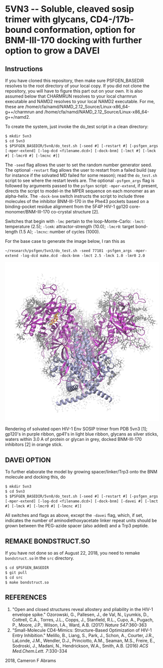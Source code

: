 # 5VN3 -- Soluble, cleaved sosip trimer with glycans, CD4-/17b-bound conformation, option for BNM-III-170 docking with further option to grow a DAVEI

## Instructions

If you have cloned this repository, then make sure PSFGEN_BASEDIR resolves to the root directory of your local copy.  If you did not
clone the repository, you will have to figure this part out on your own.  It is also assumed below that CHARMRUN resolves to your local charmrun executable and NAMD2 resolves to your local NAMD2 executable.  For me, these are /home/cfa/namd/NAMD_2.12_Source/Linux-x86_64-g++/charmrun and /home/cfa/namd/NAMD_2.12_Source/Linux-x86_64-g++/namd2.

To create the system, just invoke the do_test script in a clean directory:

```
$ mkdir 5vn3
$ cd 5vn3
$ $PSFGEN_BASEDIR/5vn8/do_test.sh [-seed #] [-restart #] [-psfgen_args [-mper-extend] [-log-dcd <filename.dcd>] [-dock-bnm] [-lmct #] [-lmck #] [-lmcr0 #] [-lmcnc #]]
```
The `-seed` flag allows the user to set the random number generator seed.  The optional `-restart` flag allows the user to restart from a failed build (say for instance if the solvated MD failed for some reason); read the `do_test.sh` script to see where the restart levels are.  The optional `-psfgen_args` flag is followed by arguments passed to the `psfgen` script:  `-mper-extend`, if present, directs the script to model-in the MPER sequence on each monomer as an alpha-helix.  The `-dock-bnm` switch instructs the script to include three molecules of the inhibitor BNM-III-170 in the Phe43 pockets based on a binding-pocket residue alignment from the 5F4P HIV-1 gp120 core-monomer/BNM-III-170 co-crystal structure [2]. 

Switches that begin with `-lmc` pertain to the loop-Monte-Carlo: `-lmct`: temperature (2.5); `-lcmk`: attractor-strength (10.0); `-lmcr0`: target bond-length (1.5 A); `-lmcnc`: number of cycles (1000).

For the base case to generate the image below, I ran this as 
```
~/research/psfgen/5vn3/do_test.sh -seed 77101 -psfgen_args -mper-extend -log-dcd make.dcd -dock-bnm -lmct 2.5 -lmck 1.0 -lmr0 2.0
```

![img](my_5vn3.png)

Rendering of solvated open HIV-1 Env SOSIP trimer from PDB 5vn3 [1]; gp120's in purple ribbon, gp41's in light blue ribbon, glycans as silver sticks, waters within 3.0 A of protein or glycan in grey, docked BNM-III-170 inhibitors [2] in orange stick.

## DAVEI OPTION

To further elaborate the model by growing spacer/linker/Trp3 onto the BNM molecule and docking this, do
```
$ mkdir 5vn3
$ cd 5vn3
$ $PSFGEN_BASEDIR/5vn8/do_test.sh [-seed #] [-restart #] [-psfgen_args [-mper-extend] [-log-dcd <filename.dcd>] [-dock-bnm] [-davei #] [-lmct #] [-lmck #] [-lmcr0 #] [-lmcnc #]]
```
All switches and flags as above, except the `-davei` flag, which, if set, indicates the number of aminodiethoxyacetate linker repeat units should be grown between the PEG-azide spacer (also added) and a Trp3 peptide.

## REMAKE BONDSTRUCT.SO

If you have not done so as of August 22, 2018, you need to remake `bondstruct.so` in the `src` directory.
```
$ cd $PSFGEN_BASEDIR
$ git pull
$ cd src
$ make bondstruct.so
```

## REFERENCES
1. "Open and closed structures reveal allostery and pliability in the HIV-1 envelope spike."
Ozorowski, G., Pallesen, J., de Val, N., Lyumkis, D., Cottrell, C.A., Torres, J.L., Copps, J., Stanfield, R.L., Cupo, A., Pugach, P., Moore, J.P., Wilson, I.A., Ward, A.B.
(2017) _Nature_ *547*:360-363
2. "Small-Molecule CD4-Mimics: Structure-Based Optimization of HIV-1 Entry Inhibition."
Melillo, B., Liang, S., Park, J., Schon, A., Courter, J.R., LaLonde, J.M., Wendler, D.J., Princiotto, A.M., Seaman, M.S., Freire, E., Sodroski, J., Madani, N., Hendrickson, W.A., Smith, A.B.
(2016) _ACS Med.Chem.Lett._ *7*:330-334

2018, Cameron F Abrams
